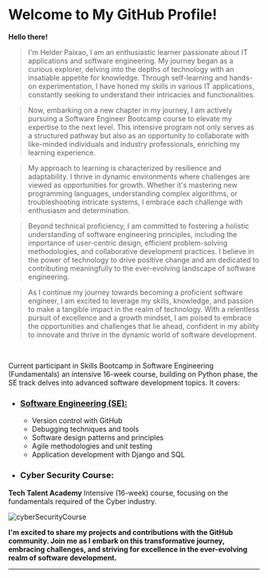 # Welcome to My GitHub Profile!

**Hello there!** 

>I'm Helder Paixao, I am an enthusiastic learner passionate about IT applications and software engineering. My journey began as a curious explorer, delving into the depths of technology with an insatiable appetite for knowledge. Through self-learning and hands-on experimentation, I have honed my skills in various IT applications, constantly seeking to understand their intricacies and functionalities.

>Now, embarking on a new chapter in my journey, I am actively pursuing a Software Engineer Bootcamp course to elevate my expertise to the next level. This intensive program not only serves as a structured pathway but also as an opportunity to collaborate with like-minded individuals and industry professionals, enriching my learning experience.

>My approach to learning is characterized by resilience and adaptability. I thrive in dynamic environments where challenges are viewed as opportunities for growth. Whether it's mastering new programming languages, understanding complex algorithms, or troubleshooting intricate systems, I embrace each challenge with enthusiasm and determination.

>Beyond technical proficiency, I am committed to fostering a holistic understanding of software engineering principles, including the importance of user-centric design, efficient problem-solving methodologies, and collaborative development practices. I believe in the power of technology to drive positive change and am dedicated to contributing meaningfully to the ever-evolving landscape of software engineering.

>As I continue my journey towards becoming a proficient software engineer, I am excited to leverage my skills, knowledge, and passion to make a tangible impact in the realm of technology. With a relentless pursuit of excellence and a growth mindset, I am poised to embrace the opportunities and challenges that lie ahead, confident in my ability to innovate and thrive in the dynamic world of software development.

<br>

Current participant in Skills Bootcamp in Software Engineering (Fundamentals) an intensive 16-week course, building on Python phase, the SE track delves into advanced software development topics. It covers:
- ### [Software Engineering (SE):](https://www.hyperiondev.com/portfolio/HP24010013265/)
  - Version control with GitHub
  - Debugging techniques and tools
  - Software design patterns and principles
  - Agile methodologies and unit testing
  - Application development with Django and SQL

- ### Cyber Security Course:
**Tech Talent Academy**
Intensive (16-week) course, focusing on the fundamentals required of the Cyber industry.

![cyberSecurityCourse](https://github.com/HelderGavazi/Helder_Paixao/blob/248eccf007d182de53e7e7e2ea31eb1e9f89f1dc/Screenshot%20(26).png)

**I'm excited to share my projects and contributions with the GitHub community.  Join me as I embark on this transformative journey, embracing challenges, and striving for excellence in the ever-evolving realm of software development.**

<hr><br>

